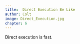 ```yaml
---
title:  Direct Execution Be Like
author: Colt
image: Direct_Execution.jpg
chapter: 6
---
```

Direct execution is fast.

